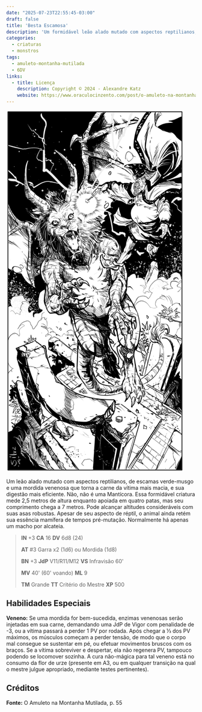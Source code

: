 ```yaml
---
date: "2025-07-23T22:55:45-03:00"
draft: false
title: 'Besta Escamosa'
description: 'Um formidável leão alado mutado com aspectos reptilianos, de escamas verde-musgo e uma mordida fatal.'
categories:
  - criaturas
  - monstros
tags:
  - amuleto-montanha-mutilada
  - 6DV
links:
  - title: Licença
    description: Copyright © 2024 - Alexandre Katz
    website: https://www.oraculocinzento.com/post/o-amuleto-na-montanha-mutilada
---
```


![Besta Escamosa](besta.png)

Um leão alado mutado com aspectos reptilianos,
de escamas verde-musgo e uma mordida
venenosa que torna a carne da vítima mais
macia, e sua digestão mais eficiente. Não, não é
uma Mantícora. Essa formidável criatura mede 2,5
metros de altura enquanto apoiada em quatro
patas, mas seu comprimento chega a 7 metros.
Pode alcançar altitudes consideráveis com suas
asas robustas. Apesar de seu aspecto de réptil, o
animal ainda retém sua essência mamífera de
tempos pré-mutação. Normalmente há apenas
um macho por alcateia.

> **IN** +3 **CA** 16 **DV** 6d8 (24)
>
> **AT** #3 Garra x2 (1d6) ou Mordida (1d8)
>
> **BN** +3 **JdP** V11/R11/M12 **VS** Infravisão 60'
>
> **MV** 40' (60' voando) **ML** 9
>
> **TM** Grande **TT** Critério do Mestre **XP** 500

## Habilidades Especiais

**Veneno:** Se uma mordida for bem-sucedida,
enzimas venenosas serão injetadas em sua carne,
demandando uma JdP de Vigor com penalidade
de -3, ou a vítima passará a perder 1 PV por
rodada. Após chegar a ⅓ dos PV máximos, os
músculos começam a perder tensão, de modo
que o corpo mal consegue se sustentar em pé, ou
efetuar movimentos bruscos com os braços. Se a
vítima sobreviver e despertar, ela não regenera
PV, tampouco podendo se locomover sozinha. A
cura não-mágica para tal veneno está no
consumo da flor de urze (presente em A3, ou em
qualquer transição na qual o mestre julgue
apropriado, mediante testes pertinentes).

## Créditos

**Fonte:** O Amuleto na Montanha Mutilada, p. 55
